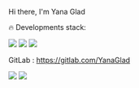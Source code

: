 Hi there, I'm Yana Glad

🔥 Developments stack: 

 
[<img src = "https://sun9-86.userapi.com/impg/51GBeFWDETjbj0ckkdN2MYs4K3wupIFRXCu9OA/xO3ssHUc7lw.jpg?size=224x109&quality=96&sign=130f2ca4c6b14b9fbbbcea6281419161&type=album"/>](https://github.com/BrightOS/DeepSpace) [<img src = "https://sun9-78.userapi.com/impg/zaQ9gXPaooRnk2LR0pRTb9mwCNTLG1JuQ1H32w/IQIo9Soqo-o.jpg?size=229x109&quality=96&sign=73d4a65d731fc3dd81aa3d531272cd14&type=album"/>](https://github.com/YanaGlad/CatUniverse) [<img src = "https://sun9-36.userapi.com/impg/tBTzBY90OhC-ANf1IJBHsO-zefbHcBAoyODZ5A/hY1hM59YZkU.jpg?size=209x109&quality=96&sign=853da96953bfa3dc5cf9fd95b2d4f336&type=album"/>](https://github.com/YanaGlad/KoshelOK)

GitLab : https://gitlab.com/YanaGlad

[<img src="https://sun9-73.userapi.com/impg/RrU_MJWRUtYCga7gNQ71janNPGSkSe11MhrM9A/ikkclIMqQ84.jpg?size=34x38&quality=96&sign=c78d010628b7ea344a014f227c2142d0&type=album" />](https://vk.com/yanaglad12) [<img src="https://sun9-74.userapi.com/impg/BwEt1fAevKprC2gYOnBeuwd_lpHCwwEzAIEXRQ/ZqWQZe_KizU.jpg?size=34x38&quality=96&sign=220131f85d12016dad23b1a88ad2b554&type=album" />](https://t.me/YanaGlad121)

<!--
**YanaGlad/YanaGlad** is a ✨ _special_ ✨ repository because its `README.md` (this file) appears on your GitHub profile.
!!!!! CHANGE README 
Here are some ideas to get you started:
 Developments stack :


- [KoshelOK](https://github.com/YanaGlad/KoshelOK) - Team project for Tinkoff Sirius educational program. Smart wallet which allows people to watch their expenses and income. User can create multiple wallets with various currencies (currency exchange enabled), make transactions and limits for each wallet.  

- [CatUniverse](https://github.com/YanaGlad/CatUniverse) - Game made with own engine. Game engine can be used as a separate component for creating other games. You can play 3 types of levels : time, strategy and maths. 

- [ClientsAnalyze](https://github.com/YanaGlad/ClientsAnalyze) - Machine Learning task for analyzing clients. Find MSE, F1, Roc-auc. Using Logistic Regression model

- [Developers Life](https://github.com/YanaGlad/YanaGladDevelopersLife) - An application for viewing funny memes about developers life. Made as qualifying task for tinkoff 

- [Metrix](https://github.com/Giksengik/Metrix) - a mobile application for OC Android, aimed at small and medium-sized businesses. It is an information system with a real-time assessment of personnel competencies.
 

- [MathUltra](https://github.com/sabudilovskiy/MathUltra) - An application made in a team with [Sabudilovskiy](https://github.com/sabudilovskiy). Helps students to deal with complicated algebra tasks providing detailed solution. 

- [Gradient Optimization](https://github.com/YanaGlad/GradientLinearRegressionOptimization) - Gradient optimization for Linear Regression

- [Fintech Messenger](https://github.com/YanaGlad/FintechMessenger) - Messenger using custom views
 
- [Guice Example](https://github.com/YanaGlad/GuiceExample) - A good example of using Google Guice 

- [Ivoices](https://github.com/YanaGlad/Invoices) + [Jooq Edition](https://github.com/YanaGlad/InvoicesJooq) - An example of creating application using Postgresql, creating unit test + Jooq library

- [GladPainttool](https://github.com/YanaGlad/GladPainttool) - Simple desktop paintool made with Java 

- [ContactsService](https://github.com/YanaGlad/ContactsService) - Contacts provider. Good example of using Service + BroadcastReceiver + Activity Result API.

-->
